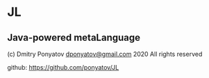# JL
## Java-powered metaLanguage

(c) Dmitry Ponyatov <dponyatov@gmail.com> 2020 All rights reserved

github: https://github.com/ponyatov/JL
